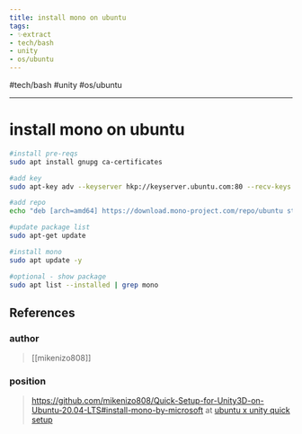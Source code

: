 ```yaml
---
title: install mono on ubuntu
tags:
- ✨extract
- tech/bash
- unity
- os/ubuntu
---
```


#tech/bash #unity #os/ubuntu 

---

# install mono on ubuntu

```bash
#install pre-reqs
sudo apt install gnupg ca-certificates

#add key
sudo apt-key adv --keyserver hkp://keyserver.ubuntu.com:80 --recv-keys 3FA7E0328081BFF6A14DA29AA6A19B38D3D831EF

#add repo
echo "deb [arch=amd64] https://download.mono-project.com/repo/ubuntu stable-focal main" | sudo tee /etc/apt/sources.list.d/mono-official-stable.list

#update package list
sudo apt-get update

#install mono
sudo apt update -y

#optional - show package
sudo apt list --installed | grep mono
```
## References

### author
>  [[mikenizo808]]
### position
>  https://github.com/mikenizo808/Quick-Setup-for-Unity3D-on-Ubuntu-20.04-LTS#install-mono-by-microsoft at [ubuntu x unity quick setup](/Bibliography/ubuntu%20x%20unity%20quick%20setup.md)
